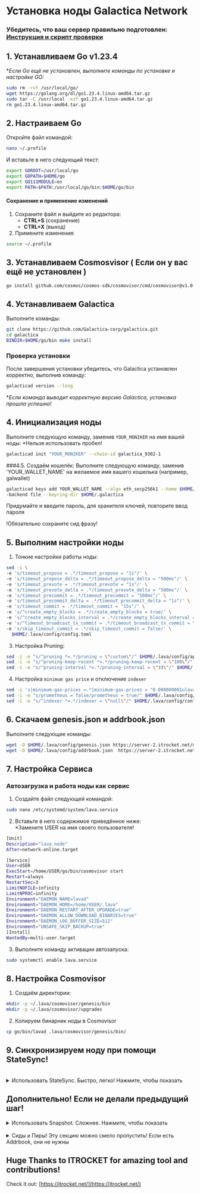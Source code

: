 # Установка ноды Galactica Network
### Убедитесь, что ваш сервер правильно подготовлен: [Инструкция и скрипт проверки](https://github.com/ptzruslan/tools/tree/main/validator/tech02)
  ## 1. Устанавливаем Go v1.23.4

**Если Go ещё не установлен, выполните команды по установке и настройке GO:*

```bash
sudo rm -rvf /usr/local/go/
wget https://golang.org/dl/go1.23.4.linux-amd64.tar.gz
sudo tar -C /usr/local -xzf go1.23.4.linux-amd64.tar.gz
rm go1.23.4.linux-amd64.tar.gz
```

## 2. Настраиваем Go

Откройте файл командой:
```bash
nano ~/.profile
```

И вставьте в него следующий текст:

```bash
export GOROOT=/usr/local/go
export GOPATH=$HOME/go
export GO111MODULE=on
export PATH=$PATH:/usr/local/go/bin:$HOME/go/bin
```

#### Сохранение и применение изменений
1. Сохраните файл и выйдите из редактора:
   - **CTRL+S** (сохранение)
   - **CTRL+X** (выход)
2. Примените изменения:
```bash
source ~/.profile
```

## 3. Устанавливаем Cosmosvisor ( Если он у вас ещё не установлен )

```bash
go install github.com/cosmos/cosmos-sdk/cosmovisor/cmd/cosmovisor@v1.0.0
```
## 4. Устанавливаем Galactica

Выполните команды:
```bash
git clone https://github.com/Galactica-corp/galactica.git
cd galactica
BINDIR=$HOME/go/bin make install
```

### Проверка установки
После завершения установки убедитесь, что Galactica установлен корректно, выполнив команду:
```bash
galacticad version --long
```
**Если команда выводит корректную версию Galactica, установка прошла успешно!*

## 4. Инициализация ноды

Выполните следующую команду, заменив `YOUR_MONIKER` на имя вашей ноды:
*Нельзя использовать пробел!

```bash
galacticad init "YOUR_MONIKER" --chain-id galactica_9302-1
```

###4.5. Создаём кошелёк:
Выполните следующую команду, заменив 'YOUR_WALLET_NAME' на желаемое имя вашего кошелька (например, galwallet)

```bash
galacticad keys add YOUR_WALLET_NAME --algo eth_secp256k1 --home $HOME/.galactica --keyring
-backend file --keyring-dir $HOME/.galactica
```
Придумайте и введите пароль, для хранителя ключей, повторите ввод пароля

!Обязательно сохраните сид фразу!

## 5. Выполним настройки ноды

1. Тонкие настройки работы ноды:

```bash
sed -i \
-e 's/timeout_propose = .*/timeout_propose = "1s"/' \
-e 's/timeout_propose_delta = .*/timeout_propose_delta = "500ms"/' \
-e 's/timeout_prevote = .*/timeout_prevote = "1s"/' \
-e 's/timeout_prevote_delta = .*/timeout_prevote_delta = "500ms"/' \
-e 's/timeout_precommit = .*/timeout_precommit = "500ms"/' \
-e 's/timeout_precommit_delta = .*/timeout_precommit_delta = "1s"/' \
-e 's/timeout_commit = .*/timeout_commit = "15s"/' \
-e 's/^create_empty_blocks = .*/create_empty_blocks = true/' \
-e 's/^create_empty_blocks_interval = .*/create_empty_blocks_interval = "15s"/' \
-e 's/^timeout_broadcast_tx_commit = .*/timeout_broadcast_tx_commit = "151s"/' \
-e 's/skip_timeout_commit = .*/skip_timeout_commit = false/' \
  $HOME/.lava/config/config.toml
```

3. Настройка Pruning:

```bash
sed -i -e "s/^pruning *=.*/pruning = \"custom\"/" $HOME/.lava/config/app.toml 
sed -i -e "s/^pruning-keep-recent *=.*/pruning-keep-recent = \"100\"/" $HOME/.lava/config/app.toml
sed -i -e "s/^pruning-interval *=.*/pruning-interval = \"19\"/" $HOME/.lava/config/app.toml
```

4. Настройка `minimum gas price` и отключение `indexer`

```bash
sed -i 's|minimum-gas-prices =.*|minimum-gas-prices = "0.000000001ulava"|g' $HOME/.lava/config/app.toml
sed -i -e "s/prometheus = false/prometheus = true/" $HOME/.lava/config/config.toml
sed -i -e "s/^indexer *=.*/indexer = \"null\"/" $HOME/.lava/config/config.toml
```

## 6. Скачаем genesis.json и addrbook.json
Выполните следующие команды:

```bash
wget -O $HOME/.lava/config/genesis.json https://server-2.itrocket.net/mainnet/lava/genesis.json
wget -O $HOME/.lava/config/addrbook.json  https://server-2.itrocket.net/mainnet/lava/addrbook.json
```

## 7. Настройка Сервиса

### Автозагрузка и работа ноды как сервис

  1. Создайте файл следующей командой:
```bash
sudo nano /etc/systemd/system/lava.service
```
  2. Вставьте в него содержимое приведённое ниже:</br>
  *Замените USER на имя своего пользователя!

```bash
[Unit]
Description="lava node"
After=network-online.target

[Service]
User=USER
ExecStart=/home/USER/go/bin/cosmovisor start
Restart=always
RestartSec=3
LimitNOFILE=infinity
LimitNPROC=infinity
Environment="DAEMON_NAME=lavad"
Environment="DAEMON_HOME=/home/USER/.lava"
Environment="DAEMON_RESTART_AFTER_UPGRADE=true"
Environment="DAEMON_ALLOW_DOWNLOAD_BINARIES=true"
Environment="DAEMON_LOG_BUFFER_SIZE=512"
Environment="UNSAFE_SKIP_BACKUP=true"
[Install]
WantedBy=multi-user.target
```
  3. Выполните команду активации автозапуска:

```bash
sudo systemctl enable lava.service
```

## 8. Настройка Cosmovisor
  1. Создаём директории:
```bash
mkdir -p ~/.lava/cosmovisor/genesis/bin
mkdir -p ~/.lava/cosmovisor/upgrades
```

  2. Копируем бинарник ноды в Cosmovisor
```bash
cp go/bin/lavad .lava/cosmovisor/genesis/bin/
```

## 9. Синхронизируем ноду при помощи StateSync!
</br>
    
<details>
  <summary>Использовать StateSync. Быстро, легко! Нажмите, чтобы показать</summary>
  Выполните команду, после её выполнения, вы получите полностью работающую ноду! Только дайте ей время синхронизироваться.

  ```
  curl https://raw.githubusercontent.com/Dr0ff/Useful-scripts/refs/heads/main/lava_st_sync.sh | bash
```
 
 </details>


## Дополнительно! Если не делали предыдущий шаг!
 <details>
     <summary>Использовать Snapshot. Сложнее. Нажмите, чтобы показать</summary>
  1. Останавливаем ноду и сохраняем файл ноды

```bash
sudo systemctl stop lava.service
cp $HOME/.lava/data/priv_validator_state.json $HOME/.lava/priv_validator_state.json.backup
```

  2. Выполняем команду очистки и сброса ноды

```bash
lavad tendermint unsafe-reset-all --home $HOME/.lava --keep-addr-book
```

  3. Переходим по ссылке:</br>
  !!! КОПИРУЕМ И ВЫПОЛНЯЕМ ТОЛЬКО команду которая начинается с `curl https://....` !!!

```bash
https://itrocket.net/services/mainnet/lava/#snap
```
  
  3. Возвращаем сохранённый файл на место:
```bash
mv $HOME/.lava/priv_validator_state.json.backup $HOME/.lava/data/priv_validator_state.json
```
 
## Запуск и проверка ноды

  1. Делаем пробный запуск ноды:
```bash
lavad start
```
  ***Дождитесь пока начнётся синхронизация или даже пока нода полностью не синхронизируется!*

  2. Запустите ноду и просмотр логов:
```bash
sudo systemctl start lava.service
sudo journalctl -u lava -f --output cat
```
</details>
</br>
<details>
<summary>Сиды и Пиры! Эту секцию можно смело пропустить! Если есть Addrbook, они не нужны</summary>

```bash
SEEDS="19822a55dcd3b5a4e8a4d4911d0b78e001b93cf7@lava-mainnet-seed.itrocket.net:28656"
PEERS="0d67bedc7f929200d52c8724dfc50f848661f9ba@lava-mainnet-peer.itrocket.net:28656,8d28c38d956384510558664f5897a383b7529699@136.243.95.31:29156"
sed -i -e "/^\[p2p\]/,/^\[/{s/^[[:space:]]*seeds *=.*/seeds = \"$SEEDS\"/}" \
       -e "/^\[p2p\]/,/^\[/{s/^[[:space:]]*persistent_peers *=.*/persistent_peers = \"$PEERS\"/}" $HOME/.lava/config/config.toml
```
</details>


## Huge Thanks to ITROCKET for amazing tool and contributions!
Check it out: [https://itrocket.net/](https://itrocket.net/)
